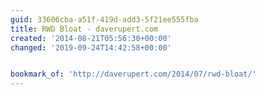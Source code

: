 ```yaml
---
guid: 33606cba-a51f-419d-add3-5f21ee555fba
title: RWD Bloat - daverupert.com
created: '2014-08-21T05:56:30+00:00'
changed: '2019-09-24T14:42:58+00:00'


bookmark_of: 'http://daverupert.com/2014/07/rwd-bloat/'
---
```




